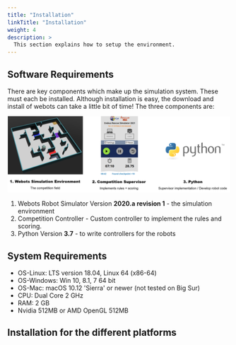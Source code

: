 ```yaml
---
title: "Installation"
linkTitle: "Installation"
weight: 4
description: >
  This section explains how to setup the environment.
---
```


## Software Requirements
There are key components which make up the simulation system. These must each be installed. Although installation is easy, the download and install of webots can take a little bit of time! The three components are:

![](components.png)

1. Webots Robot Simulator Version **2020.a revision 1** - the simulation environment
1. Competition Controller - Custom controller to implement the rules and scoring.
1. Python Version **3.7** - to write controllers for the robots

## System Requirements
* OS-Linux: LTS version 18.04, Linux 64 (x86-64)
* OS-Windows: Win 10, 8.1, 7 64 bit
* OS-Mac: macOS 10.12 'Sierra' or newer (not tested on Big Sur)
* CPU: Dual Core 2 GHz
* RAM: 2 GB
* Nvidia 512MB or AMD OpenGL 512MB

## Installation for the different platforms

